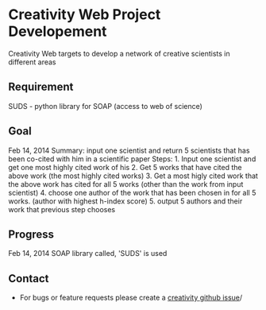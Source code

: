 Creativity Web Project Developement
==========

Creativity Web targets to develop a network of creative scientists in different areas

Requirement
----------
SUDS - python library for SOAP (access to web of science)


Goal
----------
Feb 14, 2014
Summary: 
	input one scientist and return 5 scientists that has been co-cited with him in a scientific paper
Steps:
	1. Input one scientist and get one most highly cited work of his
	2. Get 5 works that have cited the above work (the most highly cited works)
	3. Get a most higly cited work that the above work has cited for all 5 works 
		(other than the work from input scientist)
	4. choose one author of the work that has been chosen in for all 5 works.
		(author with highest h-index score)
	5. output 5 authors and their work that previous step chooses


Progress
----------
Feb 14, 2014
SOAP library called, 'SUDS' is used

Contact
----------
* For bugs or feature requests please create a [creativity github issue](https://github.com/ldkz2524/creativity/issues)/


